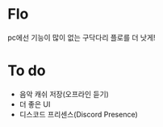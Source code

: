 # Flo
pc에선 기능이 많이 없는 구닥다리 플로를 더 낫게!
# To do
- 음악 캐쉬 저장(오프라인 듣기)
- 더 좋은 UI
- 디스코드 프리센스(Discord Presence)